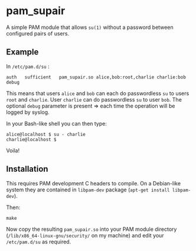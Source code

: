 # pam_supair

A simple PAM module that allows `su(1)` without a password between configured
pairs of users.

## Example

In `/etc/pam.d/su` :

```
auth   sufficient   pam_supair.so alice,bob:root,charlie charlie:bob debug
```

This means that users `alice` and `bob` can each do passwordless `su` to
users `root` and `charlie`. User `charlie` can do passwordless `su` to user
`bob`. The optional `debug` parameter is present => each time the operation
will be logged by syslog.

In your Bash-like shell you can then type:

```shell
alice@localhost $ su - charlie
charlie@localhost $
```

Voila!

## Installation

This requires PAM development C headers to compile. On a Debian-like system
they are contained in `libpam-dev` package (`apt-get install libpam-dev`).

Then:

```shell
make
```

Now copy the resulting `pam_supair.so` into your PAM module directory
(`/lib/x86_64-linux-gnu/security/` on my machine) and edit your
`/etc/pam.d/su` as required.
